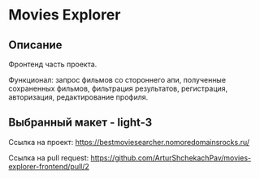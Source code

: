 # Movies Explorer

## Описание
Фронтенд часть проекта. 

Функционал: запрос фильмов со стороннего апи, полученные сохраненных фильмов, фильтрация результатов, регистрация, авторизация, редактирование профиля.

## Выбранный макет - light-3

Cсылка на проект: https://bestmoviesearcher.nomoredomainsrocks.ru/

Ссылка на pull request: https://github.com/ArturShchekachPav/movies-explorer-frontend/pull/2
